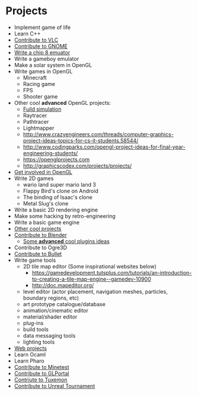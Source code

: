 # Projects
* Implement game of life
* Learn C++
* [Contribute to VLC](https://wiki.videolan.org/Getting_Started_At_Coding/)
* [Contribute to GNOME](https://wiki.gnome.org/Newcomers/)
* [Write a chip 8 emuator](http://jeux.developpez.com/tutoriels/programmer-emulateur-console/)
* Write a gameboy emulator
* Make a solar system in OpenGL
* Write games in OpenGL
  * Minecraft
  * Racing game
  * FPS
  * Shooter game
* Other cool **advanced** OpenGL projects:
  * [Fuild simulation](http://http.developer.nvidia.com/GPUGems3/gpugems3_ch30.html)
  * Raytracer
  * Pathtracer
  * Lightmapper
  * http://www.crazyengineers.com/threads/computer-graphics-project-ideas-topics-for-cs-it-students.58544/
  * http://www.codingparks.com/opengl-project-ideas-for-final-year-engineering-students/
  * https://openglprojects.com
  * http://graphicscodex.com/projects/projects/
* [Get involved in OpenGL](http://ephenationopengl.blogspot.be/2012/06/doing-animations-in-opengl.html)
* Write 2D games
  * wario land super mario land 3
  * Flappy Bird's clone on Android
  * The binding of Isaac's clone
  * Metal Slug's clone
* Write a basic 2D rendering engine
* Make some hacking by retro-engineering
* Write a basic game engine
* [Other cool projects](https://github.com/karan/Projects)
* [Contribute to Blender](https://wiki.blender.org/index.php/Dev:Contents)
  * [Some **advanced** cool plugins ideas](https://blenderartists.org/forum/showthread.php?361944-Ideas-for-addon&s=7606f06efc236814ca3d5041a2e10847)
* Contribute to Ogre3D
* [Contribute to Bullet](https://github.com/bulletphysics/bullet3/tree/master/docs)
* Write game tools
  * 2D tile map editor (Some inspirational websites below)
    * https://gamedevelopment.tutsplus.com/tutorials/an-introduction-to-creating-a-tile-map-engine--gamedev-10900
    * http://doc.mapeditor.org/
  * level editor (actor placement, navigation meshes, particles, boundary regions, etc)
  * art prototype catalogue/database
  * animation/cinematic editor
  * material/shader editor
  * plug-ins
  * build tools
  * data messaging tools
  * lighting tools
* [Web projects](https://www.codecademy.com/en/tracks/projects)
* Learn Ocaml
* Learn Pharo
* [Contribute to Minetest](http://dev.minetest.net/)
* [Contribute to GLPortal](https://github.com/GlPortal/glPortal/blob/master/CONTRIBUTE.md)
* [Contriute to Tuxemon](https://forum.tuxemon.org/thread.php?id=11)
* [Contribute to Unreal Tournament](https://wiki.unrealengine.com/Category:Unreal_Tournament)
